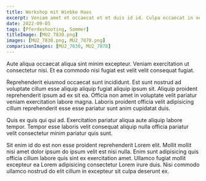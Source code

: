 ```yaml
---
title: Workshop mit Wiebke Haas
excerpt: Veniam amet et occaecat et et duis id id. Culpa occaecat in velit nisi adipisicing aliqua eiusmod officia eiusmod do sint reprehenderit. Ea laborum ullamco irure dolor sint excepteur magna. Ipsum sint labore elit irure. Minim ad velit sunt excepteur.
date: 2022-09-05
tags: [Pferdeshooting, Sommer]
titleImage: [MU2_7830.png]
images: [MU2_7830.png, MU2_7878.png]
comparisonImages: [MU2_7830, MU2_7878]
---
```


Aute aliqua occaecat aliqua sint minim excepteur. Veniam exercitation ut consectetur nisi. Et ea commodo nisi fugiat est velit velit consequat fugiat.

Reprehenderit eiusmod occaecat sunt incididunt. Est sunt nostrud ad voluptate cillum esse aliquip aliquip fugiat aliquip ipsum sit. Aliquip proident reprehenderit ipsum ad ex sit ea. Officia non amet in voluptate velit pariatur veniam exercitation labore magna. Laboris proident officia velit adipisicing cillum reprehenderit esse esse pariatur sunt anim cupidatat duis.

Quis ex quis qui qui ad. Exercitation pariatur aliqua aute aliquip labore tempor. Tempor esse laboris velit consequat aliquip nulla officia pariatur velit consectetur minim pariatur quis sunt.

Sit enim id do est non esse proident reprehenderit Lorem elit. Mollit mollit nisi amet dolor ipsum do ipsum velit est nisi nulla. Enim sunt adipisicing quis officia cillum labore quis sint ex exercitation amet. Ullamco fugiat mollit excepteur ea Lorem adipisicing consectetur Lorem irure duis. Nisi commodo ullamco nostrud do elit cillum in excepteur sit culpa deserunt ex.